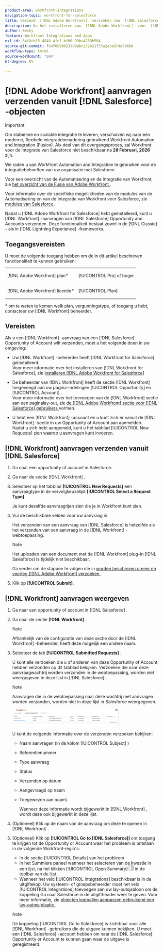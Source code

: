 ```yaml
---
product-area: workfront-integrations
navigation-topic: workfront-for-salesforce
title: Verzend  [!DNL Adobe Workfront]  verzoeken van  [!DNL Salesforce]  voorwerpen
description: Na het installeren van  [!DNL Adobe Workfront]  voor  [!DNL Salesforce], you can submit [!DNL Workfront]  verzoeken van  [!DNL Salesforce]  Kansen en Rekeningen. Deze functionaliteit is beschikbaar in zowel de raamwerken voor klassieke en bliksemervaring.
author: Becky
feature: Workfront Integrations and Apps
exl-id: 84f8cb15-4840-4fe1-bf60-93bc4283b564
source-git-commit: f9af669b023309abc132421f35a2ece974e796b0
workflow-type: tm+mt
source-wordcount: '604'
ht-degree: 0%

---
```


# [!DNL Adobe Workfront] aanvragen verzenden vanuit [!DNL Salesforce] -objecten

>[!IMPORTANT]
>
>Om stabielere en scalable integratie te leveren, verschuiven wij naar een moderne, flexibele integratiebenadering gebruikend Workfront Automation and Integration (Fusion). Als deel van dit overgangsproces, zal Workfront voor de integratie van Salesforce niet beschikbaar na **28 Februari, 2026** zijn.
>
>We raden u aan Workfront Automation and Integration te gebruiken voor de integratiebehoeften van uw organisatie met Salesforce.
>
>Voor een overzicht van de Automatisering en de Integratie van Workfront, zie [ het overzicht van de Fusie van Adobe Workfront ](https://experienceleague.adobe.com/nl/docs/workfront-fusion/using/get-started-with-fusion/understand-workfront-fusion/workfront-fusion-overview).
>
>Voor informatie over de specifieke mogelijkheden van de modules van de Automatisering en van de Integratie van Workfront voor Salesforce, zie [ modules van Salesforce ](https://experienceleague.adobe.com/nl/docs/workfront-fusion/using/references/apps-and-their-modules/third-party-app-connectors/salesforce-modules).

Nadat u [!DNL Adobe Workfront for Salesforce] hebt geïnstalleerd, kunt u [!DNL Workfront] -aanvragen van [!DNL Salesforce] Opportunity and Accounts verzenden. Deze functionaliteit bestaat zowel in de [!DNL Classic] - als in [!DNL Lightning Experience] -frameworks.

## Toegangsvereisten

U moet de volgende toegang hebben om de in dit artikel beschreven functionaliteit te kunnen gebruiken:

<table style="table-layout:auto"> 
 <col> 
 <col> 
 <tbody> 
  <tr> 
   <td role="rowheader"><p>[!DNL Adobe Workfront] plan*</p></td> 
   <td> <p>[!UICONTROL Pro] of hoger</p> </td> 
  </tr> 
  <tr> 
   <td role="rowheader"><p>[!DNL Adobe Workfront] licentie*</p></td> 
   <td> <p>[!UICONTROL Plan]</p> </td> 
  </tr> 
 </tbody> 
</table>

&#42; om te weten te komen welk plan, vergunningstype, of toegang u hebt, contacteer uw [!DNL Workfront] beheerder.

## Vereisten

Als u een [!DNL Workfront] -aanvraag van een [!DNL Salesforce] Opportunity of Account wilt verzenden, moet u het volgende doen in uw omgeving:

* Uw [!DNL Workfront] -beheerder heeft [!DNL Workfront for Salesforce] geïnstalleerd.\
   Voor meer informatie over het installeren van [!DNL Workfront for Salesforce], zie [ installeren  [!DNL Adobe Workfront for Salesforce]](../../workfront-integrations-and-apps/using-workfront-with-salesforce/install-workfront-for-salesforce.md)

* De beheerder van [!DNL Workfront] heeft de sectie [!DNL Workfront] toegevoegd aan uw pagina-indelingen [!UICONTROL Opportunity] en [!UICONTROL Account] .\
   Voor meer informatie over het toevoegen van de [!DNL Workfront] sectie aan een paginalay-out, zie [ de  [!DNL Adobe Workfront]  sectie voor  [!DNL Salesforce]  gebruikers ](../../workfront-integrations-and-apps/using-workfront-with-salesforce/configure-wf-section-for-salesforce-users.md) vormen.

* U hebt een [!DNL Workfront] -account en u kunt zich er vanuit de [!DNL Workfront] -sectie in uw Opportunity of Account aan aanmelden.\
   Nadat u zich hebt aangemeld, kunt u het tabblad [!UICONTROL New Requests] zien waarop u aanvragen kunt invoeren.

## [!DNL Workfront] aanvragen verzenden vanuit [!DNL Salesforce]

1. Ga naar een opportunity of account in Salesforce.
1. Ga naar de sectie [!DNL Workfront] .
1. Selecteer op het tabblad **[!UICONTROL New Requests]** een aanvraagtype in de vervolgkeuzelijst **[!UICONTROL Select a Request Type]** .

   Je kunt dezelfde aanvraagrijen zien die je in Workfront kunt zien.

1. Vul de beschikbare velden voor uw aanvraag in.

   Het verzenden van een aanvraag van [!DNL Salesforce] is hetzelfde als het verzenden van een aanvraag in de [!DNL Workfront] -webtoepassing.

   >[!NOTE]
   >
   >Het uploaden van een document met de [!DNL Workfront] plug-in [!DNL Salesforce] is tijdelijk niet beschikbaar.

   Ga verder om de stappen te volgen die in [ worden beschreven creeer en voorleg  [!DNL Adobe Workfront]  verzoeken ](../../manage-work/requests/create-requests/create-submit-requests.md).

1. Klik op **[!UICONTROL Submit]**.

## [!DNL Workfront] aanvragen weergeven

1. Ga naar een opportunity of account in [!DNL Salesforce] .
1. Ga naar de sectie **[!DNL Workfront]** .

   >[!NOTE]
   >
   >Afhankelijk van de configuratie van deze sectie door de [!DNL Workfront] -beheerder, heeft deze mogelijk een andere naam.

1. Selecteer de tab **[!UICONTROL Submitted Requests]** .

   U kunt alle verzoeken die u of anderen van deze Opportunity of Account hebben verzonden op dit tabblad bekijken. Verzoeken die naar deze aanvraagwachtrij worden verzonden in de webtoepassing, worden niet weergegeven in deze lijst in [!DNL Salesforce] .

   >[!NOTE]
   >
   >Aanvragen die in de webtoepassing naar deze wachtrij met aanvragen worden verzonden, worden niet in deze lijst in Salesforce weergegeven.

   ![ salesforce_submitted_Requests.png ](assets/salesforce-submitted-requests-350x58.png)

   U kunt de volgende informatie over de verzonden verzoeken bekijken:

   * Naam aanvragen (in de kolom [!UICONTROL Subject] )
   * Referentienummer
   * Type aanvraag
   * Status
   * Verzonden op datum
   * Aangevraagd op naam
   * Toegewezen aan naam\

     Wanneer deze informatie wordt bijgewerkt in [!DNL Workfront] , wordt deze ook bijgewerkt in deze lijst.

1. (Optioneel) Klik op de naam van de aanvraag om deze te openen in [!DNL Workfront] .

1. (Optioneel) Klik op **[!UICONTROL Go to [!DNL Salesforce]]** om toegang te krijgen tot de Opportunity or Account waar het probleem is ontstaan in de volgende Workfront-regio&#39;s:

   * In de sectie [!UICONTROL Details] van het probleem
   * In het Summiere paneel wanneer het selecteren van de kwestie in een lijst, na het klikken [!UICONTROL Open Summary] ![ Summiere het paneelpictogram van de Samenvatting ](assets/summary-panel-icon.png) in de toolbar van de lijst.
   * Wanneer het veld [!UICONTROL Integrations] beschikbaar is in de uitgiftekop. Uw systeem- of groepsbeheerder moet het veld [!UICONTROL Integrations] toevoegen aan uw lay-outsjabloon om de koppeling Ga naar Salesforce in de uitgiftheader weer te geven. Voor meer informatie, zie [ objecten kopballen aanpassen gebruikend een lay-outmalplaatje ](../../administration-and-setup/customize-workfront/use-layout-templates/customize-object-headers.md).

   >[!NOTE]
   >
   >De koppeling [!UICONTROL Go to Salesforce] is zichtbaar voor alle [!DNL Workfront] -gebruikers die de uitgave kunnen bekijken. U moet een [!DNL Salesforce] -account hebben om naar de [!DNL Salesforce] Opportunity or Account te kunnen gaan waar de uitgave is geregistreerd.
